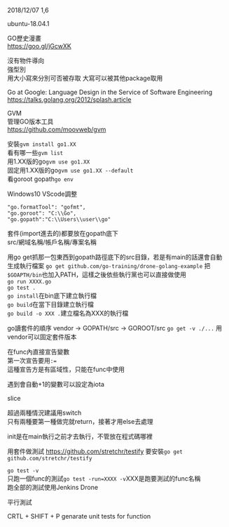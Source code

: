 2018/12/07 1,6

ubuntu-18.04.1

GO歷史漫畫  
https://goo.gl/jGcwXK

沒有物件導向  
強型別  
用大小寫來分別可否被存取  大寫可以被其他package取用  

Go at Google: Language Design in the Service of Software Engineering  
https://talks.golang.org/2012/splash.article
  
GVM  
管理GO版本工具  
https://github.com/moovweb/gvm  

  
安裝`gvm install go1.XX`  
看有哪一些`gvm list`  
用1.XX版的go`gvm use go1.XX`  
固定用1.XX版的go`gvm use go1.XX --default`  
看goroot gopath`go env`
  
Windows10 VScode調整  
```
"go.formatTool": "gofmt",
"go.goroot": "C:\\Go",
"go.gopath":"C:\\Users\\user\\go"
```  
  
套件(import進去的)都要放在gopath底下  
src/網域名稱/帳戶名稱/專案名稱  

用go get抓那一包東西到gopath路徑底下的src目錄，若是有main的話還會自動生成執行檔案 `go get github.com/go-training/drone-golang-example`
把`$GOAPTH/bin`也加入PATH，這樣之後依些執行黨也可以直接做使用  
`go run XXXX.go`  
`go test .`  
`go install`在bin底下建立執行檔  
`go build`在當下目錄建立執行檔  
`go build -o XXX .`建立檔名為XXX的執行檔  

go讀套件的順序
vendor -> GOPATH/src -> GOROOT/src 
`go get -v ./...`
用vendor可以固定套件版本  

在func內直接宣告變數  
第一次宣告要用`:=`  
這種宣告方是有區域性，只能在func中使用  

遇到會自動+1的變數可以設定為iota  

slice  

超過兩種情況建議用switch  
只有兩種要第一種做完就return，接著才用else去處理  

init是在main執行之前才去執行，不管放在程式碼哪裡
  
用套件做測試
https://github.com/stretchr/testify
要安裝`go get github.com/stretchr/testify`  

`go test -v`  
只跑一個func的測試`go test -run=XXXX -v`XXX是跑要測試的func名稱  
跑全部的測試使用Jenkins Drone  
  
平行測試  

CRTL + SHIFT + P
genarate unit tests for function
